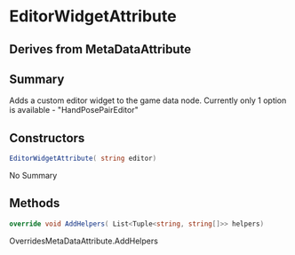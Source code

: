 # EditorWidgetAttribute

## Derives from MetaDataAttribute

## Summary

Adds a custom editor widget to the game data node.
Currently only 1 option is available - "HandPosePairEditor"
## Constructors

```c#
EditorWidgetAttribute( string editor) 
```
No Summary
## Methods

```c#
override void AddHelpers( List<Tuple<string, string[]>> helpers) 
```
OverridesMetaDataAttribute.AddHelpers
